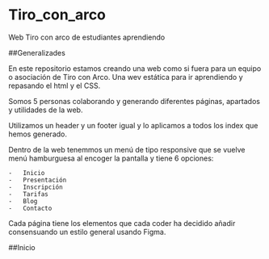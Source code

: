 

# Tiro_con_arco

Web Tiro con arco de estudiantes aprendiendo

##Generalizades

En este repositorio estamos creando una web como si fuera para un equipo o asociación de Tiro con Arco. Una wev estática para ir aprendiendo y repasando el html y el CSS.

Somos 5 personas colaborando y generando diferentes páginas, apartados y utilidades de la web.

Utilizamos un header y un footer igual y lo aplicamos a todos los index que hemos generado. 

Dentro de la web tenemmos un menú de tipo responsive que se vuelve menú hamburguesa al encoger la pantalla y tiene 6 opciones: 

    -   Inicio
    -   Presentación
    -   Inscripción
    -   Tarifas
    -   Blog
    -   Contacto

Cada página tiene los elementos que cada coder ha decidido añadir consensuando un estilo general usando Figma. 

##Inicio




